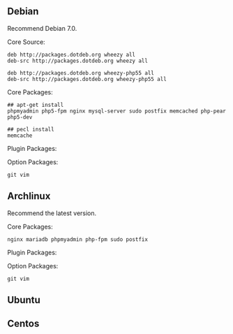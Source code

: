 ## Debian
Recommend Debian 7.0.

Core Source:

    deb http://packages.dotdeb.org wheezy all
    deb-src http://packages.dotdeb.org wheezy all

    deb http://packages.dotdeb.org wheezy-php55 all
    deb-src http://packages.dotdeb.org wheezy-php55 all

Core Packages:

    ## apt-get install
    phpmyadmin php5-fpm nginx mysql-server sudo postfix memcached php-pear php5-dev

    ## pecl install
    memcache

Plugin Packages:


Option Packages:

    git vim

## Archlinux
Recommend the latest version.

Core Packages:

    nginx mariadb phpmyadmin php-fpm sudo postfix

Plugin Packages:


Option Packages:

    git vim

## Ubuntu

## Centos
